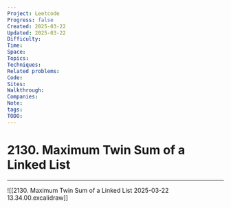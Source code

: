 ```yaml
---
Project: Leetcode
Progress: false
Created: 2025-03-22
Updated: 2025-03-22
Difficulty: 
Time: 
Space: 
Topics: 
Techniques: 
Related problems: 
Code: 
Sites: 
Walkthrough: 
Companies: 
Note: 
tags: 
TODO: 
---
```

# 2130. Maximum Twin Sum of a Linked List
---
![[2130. Maximum Twin Sum of a Linked List 2025-03-22 13.34.00.excalidraw]]